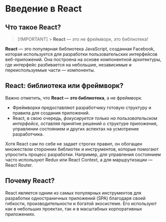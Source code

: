 # Введение в React

## Что такое React?

> [!IMPORTANT] > **React** — это не фреймворк, это библиотека!

**React** — это популярная библиотека JavaScript, созданная Facebook, которая используется для разработки пользовательских интерфейсов веб-приложений. Она построена на основе компонентной архитектуры, где интерфейс разбивается на небольшие, независимые и переиспользуемые части — компоненты.

## React: библиотека или фреймворк?

Важно отметить, что **React — это библиотека**, а не фреймворк.

- Фреймворки предоставляют разработчику готовую структуру и правила для создания приложений.
- React, в свою очередь, _фокусируется только на пользовательском интерфейсе_, оставляя принятие решений о структуре приложения, управлении состоянием и других аспектах на усмотрение разработчика.

Хотя React сам по себе не задает строгих правил, он обогащен множеством сторонних библиотек и инструментов, которые помогают упростить процесс разработки. Например, для управления состоянием часто используют Redux или React Context, а для маршрутизации — React Router.

## Почему React?

React является одним из самых популярных инструментов для разработки одностраничных приложений (SPA) благодаря своей гибкости, производительности и богатой экосистеме. Его используют как в небольших проектах, так и в масштабных корпоративных приложениях.
